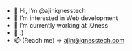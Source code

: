- 👋 Hi, I’m @ajiniqnesstech
- 👀 I’m interested in Web development
- 🌱 I’m currently working at IQness
- 💞️ :)
- 📫 (Reach me) => ajin@iqnesstech.com

<!---
ajiniqnesstech/ajiniqnesstech is a ✨ special ✨ repository because its `README.md` (this file) appears on your GitHub profile.
You can click the Preview link to take a look at your changes.
--->

